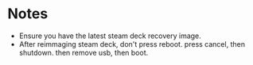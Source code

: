 # Notes

- Ensure you have the latest steam deck recovery image.
- After reimmaging steam deck, don't press reboot. press cancel, then shutdown. then remove usb, then boot.